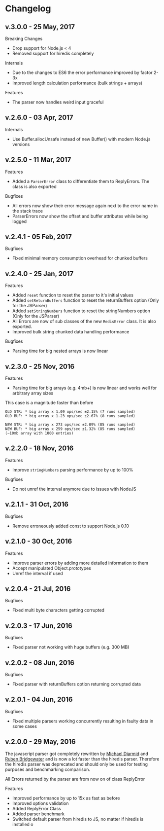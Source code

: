 # Changelog

## v.3.0.0 - 25 May, 2017

Breaking Changes

- Drop support for Node.js < 4
- Removed support for hiredis completely

Internals

- Due to the changes to ES6 the error performance improved by factor 2-3x
- Improved length calculation performance (bulk strings + arrays)

Features

- The parser now handles weird input graceful

## v.2.6.0 - 03 Apr, 2017

Internals

- Use Buffer.allocUnsafe instead of new Buffer() with modern Node.js versions

## v.2.5.0 - 11 Mar, 2017

Features

- Added a `ParserError` class to differentiate them to ReplyErrors. The class is also exported

Bugfixes

- All errors now show their error message again next to the error name in the stack trace
- ParserErrors now show the offset and buffer attributes while being logged

## v.2.4.1 - 05 Feb, 2017

Bugfixes

- Fixed minimal memory consumption overhead for chunked buffers

## v.2.4.0 - 25 Jan, 2017

Features

- Added `reset` function to reset the parser to it's initial values
- Added `setReturnBuffers` function to reset the returnBuffers option (Only for the JSParser)
- Added `setStringNumbers` function to reset the stringNumbers option (Only for the JSParser)
- All Errors are now of sub classes of the new `RedisError` class. It is also exported.
- Improved bulk string chunked data handling performance

Bugfixes

- Parsing time for big nested arrays is now linear

## v.2.3.0 - 25 Nov, 2016

Features

- Parsing time for big arrays (e.g. 4mb+) is now linear and works well for arbitrary array sizes

This case is a magnitude faster than before

    OLD STR: * big array x 1.09 ops/sec ±2.15% (7 runs sampled)
    OLD BUF: * big array x 1.23 ops/sec ±2.67% (8 runs sampled)

    NEW STR: * big array x 273 ops/sec ±2.09% (85 runs sampled)
    NEW BUF: * big array x 259 ops/sec ±1.32% (85 runs sampled)
    (~10mb array with 1000 entries)

## v.2.2.0 - 18 Nov, 2016

Features

- Improve `stringNumbers` parsing performance by up to 100%

Bugfixes

- Do not unref the interval anymore due to issues with NodeJS

## v.2.1.1 - 31 Oct, 2016

Bugfixes

- Remove erroneously added const to support Node.js 0.10

## v.2.1.0 - 30 Oct, 2016

Features

- Improve parser errors by adding more detailed information to them
- Accept manipulated Object.prototypes
- Unref the interval if used

## v.2.0.4 - 21 Jul, 2016

Bugfixes

- Fixed multi byte characters getting corrupted

## v.2.0.3 - 17 Jun, 2016

Bugfixes

- Fixed parser not working with huge buffers (e.g. 300 MB)

## v.2.0.2 - 08 Jun, 2016

Bugfixes

- Fixed parser with returnBuffers option returning corrupted data

## v.2.0.1 - 04 Jun, 2016

Bugfixes

- Fixed multiple parsers working concurrently resulting in faulty data in some cases

## v.2.0.0 - 29 May, 2016

The javascript parser got completely rewritten by [Michael Diarmid](https://github.com/Salakar) and [Ruben Bridgewater](https://github.com/BridgeAR) and is now a lot faster than the hiredis parser.
Therefore the hiredis parser was deprecated and should only be used for testing purposes and benchmarking comparison.

All Errors returned by the parser are from now on of class ReplyError

Features

- Improved performance by up to 15x as fast as before
- Improved options validation
- Added ReplyError Class
- Added parser benchmark
- Switched default parser from hiredis to JS, no matter if hiredis is installed o
